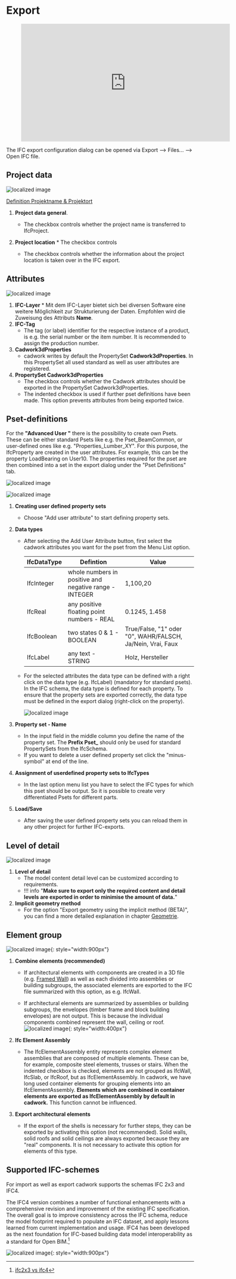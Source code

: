 # Export

<figure class="video_container">
  <iframe width="560" height="315" src="https://www.youtube.com/embed/rGLje-72664" title="YouTube video player" frameborder="0" allow="accelerometer; autoplay; clipboard-write; encrypted-media; gyroscope; picture-in-picture" allowfullscreen></iframe>
</figure>

The IFC export configuration dialog can be opened via Export --> Files... --> Open IFC file. 

## Project data
![localized image](../img/en/dlg1.svg)

[Definition Projektname & Projektort](../2.Modellierung/modelling.en.md#ifcproject-ifcsite)

1. **Project data general**.
    * The checkbox controls whether the project name is transferred to IfcProject. 

2. **Project location** * The checkbox controls
    * The checkbox controls whether the information about the project location is taken over in the IFC export. 
	
## Attributes

![localized image](../img/en/dlg2.svg)

1. **IFC-Layer**
		* Mit dem IFC-Layer bietet sich bei diversen Software eine weitere Möglichkeit zur Strukturierung der Daten. Empfohlen wird die Zuweisung des Attributs **Name**.
2.	**IFC-Tag**
    * The tag (or label) identifier for the respective instance of a product, is e.g. the serial number or the item number. It is recommended to assign the production number. 
3. **Cadwork3dProperties**
    *  cadwork writes by default the PropertySet **Cadwork3dProperties**. In this PropertySet all used standard as well as user attributes are registered. 
4. **PropertySet Cadwork3dProperties**
    * The checkbox controls whether the Cadwork attributes should be exported in the PropertySet Cadwork3dProperties. 
    * The indented checkbox is used if further pset definitions have been made. This option prevents attributes from being exported twice. 

##  Pset-definitions

For the **"Advanced User "** there is the possibility to create own Psets. These can be either standard Psets like e.g. the Pset_BeamCommon, or user-defined ones like e.g. "Properties_Lumber_XY". 
For this purpose, the IfcProperty are created in the user attributes. For example, this can be the property LoadBearing on User10. The properties required for the pset are then combined into a set in the export dialog under the "Pset Definitions" tab. 

![localized image](../img/en/dlg3.svg)

![localized image](../img/en/dlg4.svg)

1. **Creating user defined property sets**
    * Choose "Add user attribute" to start defining property sets.
	
2. **Data types** 
    * After selecting the Add User Attribute button, first select the cadwork attributes you want for the pset from the Menu List option.
    
        IfcDataType             | Defintion                                                 | Value         
        ------------------------|-----------------------------------------------------------|-----------------------------------
        IfcInteger              | whole numbers in positive and negative range - INTEGER	| 1,100,20        
        IfcReal	                | any positive floating point numbers - REAL     			| 0.1245, 1.458	                      
        IfcBoolean	            | two states 0 & 1 - BOOLEAN                     			| True/False, "1" oder "0", WAHR/FALSCH, Ja/Nein, Vrai, Faux
        IfcLabel                | any text - STRING		                                    | Holz, Hersteller      

    * For the selected attributes the data type can be defined with a right click on the data type (e.g. IfcLabel) (mandatory for standard psets). In the IFC schema, the data type is defined for each property. To ensure that the property sets are exported correctly, the data type must be defined in the export dialog (right-click on the property).

        ![localized image](../img/pset.gif)

3. **Property set - Name**
    * In the input field in the middle column you define the name of the property set. The **Prefix Pset_** should only be used for standard PropertySets from the IfcSchema. 
	* If you want to delete a user defined property set click the "minus-symbol" at end of the line.

4. **Assignment of userdefined property sets to IfcTypes**
    * In the last option menu list you have to select the IFC types for which this pset should be output. So it is possible to create very differentiated Psets for different parts.

5. **Load/Save**
    * After saving the user defined property sets you can reload them in any other project for further IFC-exports.

## Level of detail

![localized image](../img/en/dlg5.svg)

1. **Level of detail** 
    * The model content detail level can be customized according to requirements. 
    * !!! info "**Make sure to export only the required content and detail levels are exported in order to minimise the amount of data.**"
2. **Implicit geometry method**
    * For the option "Export geometry using the implicit method (BETA)", you can find a more detailed explanation in chapter [Geometrie](../index.md#geometrie).


## Element group

![localized image](../img/en/dlg6.svg){: style="width:900px"}

1. **Combine elements (recommended)**
    * If architectural elements with components are created in a 3D file (e.g. [Framed Wall](../5.Beispiele/examples.en.md)) as well as each divided into assemblies or building subgroups, the associated elements are exported to the IFC file summarized with this option, as e.g. IfcWall.

    * If architectural elements are summarized by assemblies or building subgroups, the envelopes (timber frame and block building envelopes) are not output. This is because the individual components combined represent the wall, ceiling or roof.
    ![localized image](../img/wall.png "https://standards.buildingsmart.org/IFC/DEV/IFC4_3/RC1/HTML/schema/ifcsharedbldgelements/lexical/ifcwallelementedcase.htm"){: style="width:400px"}

2. **Ifc Element Assembly**

    * The IfcElementAssembly entity represents complex element assemblies that are composed of multiple elements. These can be, for example, composite steel elements, trusses or stairs. When the indented checkbox is checked, elements are not grouped as IfcWall, IfcSlab, or IfcRoof, but as IfcElementAssembly. 
    In cadwork, we have long used container elements for grouping elements into an IfcElementAssembly. **Elements which are combined in container elements are exported as IfcElementAssembly by default in cadwork.** This function cannot be influenced. 


3. **Export architectural elements**

    * If the export of the shells is necessary for further steps, they can be exported by activating this option (not recommended). Solid walls, solid roofs and solid ceilings are always exported because they are "real" components. It is not necessary to activate this option for elements of this type.


## Supported IFC-schemes

For import as well as export cadwork supports the schemas IFC 2x3 and IFC4.<br/>

The IFC4 version combines a number of functional enhancements with a comprehensive revision and improvement of the existing IFC specification. The overall goal is to improve consistency across the IFC schema, reduce the model footprint required to populate an IFC dataset, and apply lessons learned from current implementation and usage. IFC4 has been developed as the next foundation for IFC-based building data model interoperability as a standard for Open BIM.[^6]

![localized image](../img/version.gif){: style="width:900px"}


[^6]: [ifc2x3 vs ifc4](https://standards.buildingsmart.org/IFC/DEV/IFC4_2/FINAL/HTML/annex/annex-f/ifc2x3-to-ifc4/index.htm)
